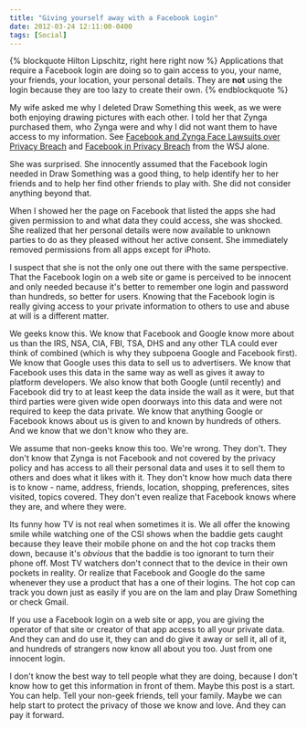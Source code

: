 ```yaml
---
title: "Giving yourself away with a Facebook Login"
date: 2012-03-24 12:11:00-0400
tags: [Social]
---
```


{% blockquote Hilton Lipschitz, right here right now %}
Applications that require a Facebook login are doing so to gain access to you, your name, your friends, your location, your personal details. They are <strong>not</strong> using the login because they are too lazy to create their own.
{% endblockquote %}

My wife asked me why I deleted Draw Something this week, as we were both enjoying drawing pictures with each other. I told her that Zynga purchased them, who Zynga were and why I did not want them to have access to my information. See [Facebook and Zynga Face Lawsuits over Privacy Breach](http://blogs.wsj.com/digits/2010/10/19/facebook-and-zynga-face-lawsuits-over-privacy-breach/) and [Facebook in Privacy Breach](http://online.wsj.com/article/SB10001424052702304772804575558484075236968.html?mod=wsj_share_twitter) from the WSJ alone.

She was surprised. She innocently assumed that the Facebook login needed in Draw Something was a good thing, to help identify her to her friends and to help her find other friends to play with. She did not consider anything beyond that.

When I showed her the page on Facebook that listed the apps she had given permission to and what data they could access, she was shocked. She realized that her personal details were now available to unknown parties to do as they pleased without her active consent. She immediately removed permissions from all apps except for iPhoto.

I suspect that she is not the only one out there with the same perspective. That the Facebook login on a web site or game is perceived to be innocent and only needed because it's better to remember one login and password than hundreds, so better for users. Knowing that the Facebook login is really giving access to your private information to others to use and abuse at will is a different matter.

We geeks know this. We know that Facebook and Google know more about us than the IRS, NSA, CIA, FBI, TSA, DHS and any other TLA could ever think of combined (which is why they subpoena Google and Facebook first). We know that Google uses this data to sell us to advertisers. We know that Facebook uses this data in the same way as well as gives it away to platform developers. We also know that both Google (until recently) and Facebook did try to at least keep the data inside the wall as it were, but that third parties were given wide open doorways into this data and were not required to keep the data private. We know that anything Google or Facebook knows about us is given to and known by hundreds of others. And we know that we don't know who they are.

We assume that non-geeks know this too. We're wrong. They don't. They don't know that Zynga is not Facebook and not covered by the privacy policy and has access to all their personal data and uses it to sell them to others and does what it likes with it. They don't know how much data there is to know - name, address, friends, location, shopping, preferences, sites visited, topics covered. They don't even realize that Facebook knows where they are, and where they were. 

Its funny how TV is not real when sometimes it is. We all offer the knowing smile while watching one of the CSI shows when the baddie gets caught because they leave their mobile phone on and the hot cop tracks them down, because it's *obvious* that the baddie is too ignorant to turn their phone off. Most TV watchers don't connect that to the device in their own pockets in reality. Or realize that Facebook and Google do the same whenever they use a product that has a one of their logins. The hot cop can track you down just as easily if you are on the lam and play Draw Something or check Gmail.

If you use a Facebook login on a web site or app, you are giving the operator of that site or creator of that app access to all your private data. And they can and do use it, they can and do give it away or sell it, all of it, and hundreds of strangers now know all about you too. Just from one innocent login.

I don't know the best way to tell people what they are doing, because I don't know how to get this information in front of them. Maybe this post is a start. You can help. Tell your non-geek friends, tell your family. Maybe we can help start to protect the privacy of those we know and love. And they can pay it forward.
